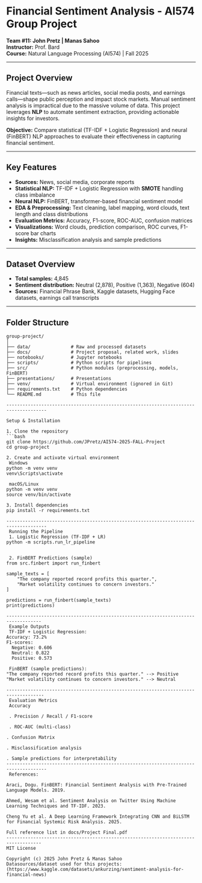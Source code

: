 # Financial Sentiment Analysis - AI574 Group Project

**Team #11: John Pretz | Manas Sahoo**  
**Instructor:** Prof. Bard  
**Course:** Natural Language Processing (AI574) | Fall 2025

---------------------------------------------------------------------------------------------------------------

## Project Overview

Financial texts—such as news articles, social media posts, and earnings calls—shape public perception and impact stock markets. Manual sentiment analysis is impractical due to the massive volume of data. This project leverages **NLP** to automate sentiment extraction, providing actionable insights for investors.

**Objective:** Compare statistical (TF-IDF + Logistic Regression) and neural (FinBERT) NLP approaches to evaluate their effectiveness in capturing financial sentiment.

-------------------------------------------------------------------------------------------------------------------

## Key Features

- **Sources:** News, social media, corporate reports
- **Statistical NLP:** TF-IDF + Logistic Regression with **SMOTE** handling class imbalance
- **Neural NLP:** FinBERT, transformer-based financial sentiment model
- **EDA & Preprocessing:** Text cleaning, label mapping, word clouds, text length and class distributions
- **Evaluation Metrics:** Accuracy, F1-score, ROC-AUC, confusion matrices
- **Visualizations:** Word clouds, prediction comparison, ROC curves, F1-score bar charts
- **Insights:** Misclassification analysis and sample predictions

-----------------------------------------------------------------------------------------------------------

## Dataset Overview

- **Total samples:** 4,845  
- **Sentiment distribution:** Neutral (2,878), Positive (1,363), Negative (604)  
- **Sources:** Financial Phrase Bank, Kaggle datasets, Hugging Face datasets, earnings call transcripts

----------------------------------------------------------------------------------------------------------

## Folder Structure

```text
group-project/
│
├── data/               # Raw and processed datasets
├── docs/               # Project proposal, related work, slides
├── notebooks/          # Jupyter notebooks
├── scripts/            # Python scripts for pipelines
├── src/                # Python modules (preprocessing, models, FinBERT)
├── presentations/      # Presentations
├── venv/               # Virtual environment (ignored in Git)
├── requirements.txt    # Python dependencies
└── README.md           # This file

-------------------------------------------------------------------------------------

Setup & Installation

1. Clone the repository
```bash
git clone https://github.com/JPretz/AI574-2025-FALL-Project
cd group-project

2. Create and activate virtual environment
 Windows
python -m venv venv
venv\Scripts\activate

 macOS/Linux
python -m venv venv
source venv/bin/activate

3. Install dependencies
pip install -r requirements.txt

-------------------------------------------------------------------------------------
 Running the Pipeline
 1. Logistic Regression (TF-IDF + LR)
python -m scripts.run_lr_pipeline


 2. FinBERT Predictions (sample)
from src.finbert import run_finbert

sample_texts = [
    "The company reported record profits this quarter.",
    "Market volatility continues to concern investors."
]

predictions = run_finbert(sample_texts)
print(predictions)

-----------------------------------------------------------------------------------
 Example Outputs
 TF-IDF + Logistic Regression:
Accuracy: 73.2%
F1-scores:
  Negative: 0.606
  Neutral: 0.822
  Positive: 0.573

 FinBERT (sample predictions):
"The company reported record profits this quarter." --> Positive
"Market volatility continues to concern investors." --> Neutral

------------------------------------------------------------------------------------
 Evaluation Metrics
 Accuracy

 . Precision / Recall / F1-score

 . ROC-AUC (multi-class)

. Confusion Matrix

. Misclassification analysis

. Sample predictions for interpretability
-------------------------------------------------------------------------------------
 References:

Araci, Dogu. FinBERT: Financial Sentiment Analysis with Pre-Trained Language Models. 2019.

Ahmed, Wesam et al. Sentiment Analysis on Twitter Using Machine Learning Techniques and TF-IDF. 2023.

Cheng Yu et al. A Deep Learning Framework Integrating CNN and BiLSTM for Financial Systemic Risk Analysis. 2025.

Full reference list in docs/Project Final.pdf
-----------------------------------------------------------------------------------
MIT License

Copyright (c) 2025 John Pretz & Manas Sahoo
Datasources/dataset used for this projects:(https://www.kaggle.com/datasets/ankurzing/sentiment-analysis-for-financial-news)

